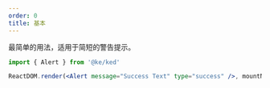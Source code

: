 ```yaml
---
order: 0
title: 基本
---
```


最简单的用法，适用于简短的警告提示。

```jsx
import { Alert } from '@ke/ked'

ReactDOM.render(<Alert message="Success Text" type="success" />, mountNode)
```

<style>
.ked-alert {
  margin-bottom: 16px;
}
</style>
